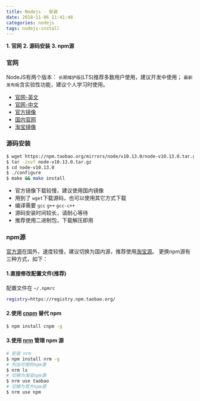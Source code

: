 ```yaml
---
title: Nodejs · 安装
date: 2018-11-06 11:41:48
categories: nodejs
tags: nodejs-install
---
```


**1. 官网**
**2. 源码安装**
**3. npm源**

<!-- more -->

### 官网
NodeJS有两个版本：
	`长期维护版`(LTS)推荐多数用户使用，建议开发中使用；
	`最新发布版`含实验性功能，建议个人学习时使用。

- [官网-英文](https://nodejs.org)
- [官网-中文](https://nodejs.org/zh-cn/)
- [官方镜像](https://nodejs.org/dist)
- [国内官网](http://nodejs.cn)
- [淘宝镜像](https://npm.taobao.org/mirrors/node/)

### 源码安装
```bash
$ wget https://npm.taobao.org/mirrors/node/v10.13.0/node-v10.13.0.tar.gz
$ tar -zxvf node-v10.13.0.tar.gz
$ cd node-v10.13.0
$ ./configure
$ make && make install
```

- 官方镜像下载较慢，建议使用国内镜像
- 用到了 `wget`下载源码，也可以使用其它方式下载
- 编译需要 `gcc` `g++` `gcc-c++`
- 源码安装时间较长，请耐心等待
- 推荐使用二进制包，下载解压即用

### npm源
[官方源](https://registry.npmjs.org/)在国外，速度较慢，建议切换为国内源，推荐使用[淘宝源](https://npm.taobao.org/)。
更换npm源有三种方式，如下：

#### 1.直接修改配置文件(推荐)
配置文件在 `~/.npmrc`

```bash .npmrc
registry=https://registry.npm.taobao.org/
```

#### 2.使用 [cnpm](https://npm.taobao.org/) 替代 npm
```bash
$ npm install cnpm -g
```

#### 3.使用 [nrm](https://www.npmjs.com/package/nrm) 管理 npm 源
```bash
# 安装 nrm
$ npm install nrm -g
# 列出可用的npm源
$ nrm ls
# 切换为淘宝npm源
$ nrm use taobao
# 切换为官方npm源
$ nrm use npm
```
